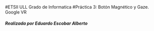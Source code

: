 #ETSII ULL Grado de Informatica 
#Práctica 3: Botón Magnético y Gaze. Google VR

##### Realizada por Eduardo Escobar Alberto

